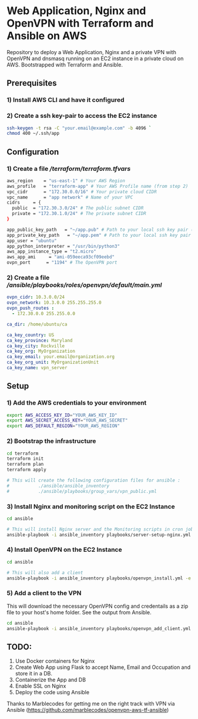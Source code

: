 

# Web Application, Nginx and OpenVPN with Terraform and Ansible on AWS

Repository to deploy a Web Application, Nginx and a private VPN with OpenVPN and dnsmasq running on an EC2 instance in a private cloud on AWS. Bootstrapped with Terraform and Ansible.


## Prerequisites
### 1) Install AWS CLI and have it configured

### 2) Create a ssh key-pair to access the EC2 instance

```bash 
ssh-keygen -t rsa -C "your.email@example.com" -b 4096 `
chmod 400 ~/.ssh/app
```

## Configuration
### 1) Create a file */terraform/terraform.tfvars*
```bash
aws_region    = "us-east-1" # Your AWS Region
aws_profile   = "terraform-app" # Your AWS Profile name (from step 2)
vpc_cidr      = "172.30.0.0/16" # Your private cloud CIDR
vpc_name      = "app network" # Name of your VPC
cidrs     = {
  public  = "172.30.3.0/24" # The public subnet CIDR
  private = "172.30.1.0/24" # The private subnet CIDR
}

app_public_key_path   = "~/app.pub" # Path to your local ssh key pair (from step 3)
app_private_key_path   = "~/app.pem" # Path to your local ssh key pair (from step 3)
app_user = "ubuntu"
app_python_interpreter = "/usr/bin/python3"
aws_app_instance_type = "t2.micro"
aws_app_ami     = "ami-059eeca93cf09eebd"
ovpn_port      = "1194" # The OpenVPN port
```

### 2) Create a file */ansible/playbooks/roles/openvpn/default/main.yml*
```yml
ovpn_cidr: 10.3.0.0/24
ovpn_network: 10.3.0.0 255.255.255.0
ovpn_push_routes :
  - 172.30.0.0 255.255.0.0

ca_dir: /home/ubuntu/ca

ca_key_country: US
ca_key_province: Maryland
ca_key_city: Rockville
ca_key_org: MyOrganization
ca_key_email: your.email@organization.org
ca_key_org_unit: MyOrganizationUnit
ca_key_name: vpn_server
```
## Setup

### 1) Add the AWS credentials to your environment
```bash
export AWS_ACCESS_KEY_ID="YOUR_AWS_KEY_ID"
export AWS_SECRET_ACCESS_KEY="YOUR_AWS_SECRET"
export AWS_DEFAULT_REGION="YOUR_AWS_REGION"
```

### 2) Bootstrap the infrastructure
```bash
cd terraform
terraform init
terraform plan
terraform apply

# This will create the following configuration files for ansible :
#           ./ansible/ansible_inventory 
#           ./ansible/playbooks/group_vars/vpn_public.yml
```

### 3) Install Nginx and monitoring script on the EC2 Instance
```bash
cd ansible

# This will install Nginx server and the Monitoring scripts in cron job
ansible-playbook -i ansible_inventory playbooks/server-setup-nginx.yml
```

### 4) Install OpenVPN on the EC2 Instance
```bash
cd ansible

# This will also add a client
ansible-playbook -i ansible_inventory playbooks/openvpn_install.yml -e username=ankurjain -e output=/tmp/ankur.zip
```

### 5) Add a client to the VPN
This will download the necessary OpenVPN config and credentails as a zip file to your host's home folder. See the output from Ansible.
```bash
cd ansible
ansible-playbook -i ansible_inventory playbooks/openvpn_add_client.yml -e username=ankurjain -e output=/tmp/ankur.zip
```

## TODO:
1) Use Docker containers for Nginx
2) Create Web App using Flask to accept Name, Email and Occupation and store it in a DB.
3) Containerize the App and DB
3) Enable SSL on Nginx
4) Deploy the code using Ansible



Thanks to Marblecodes for getting me on the right track with VPN via Ansible (https://github.com/marblecodes/openvpn-aws-tf-ansible)
